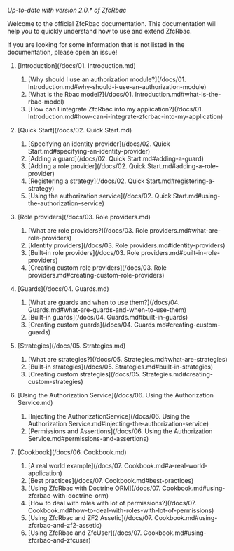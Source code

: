 _Up-to-date with version 2.0.* of ZfcRbac_

Welcome to the official ZfcRbac documentation. This documentation will help you to quickly understand how to use
and extend ZfcRbac.

If you are looking for some information that is not listed in the documentation, please open an issue!

1. [Introduction](/docs/01. Introduction.md)
   1. [Why should I use an authorization module?](/docs/01. Introduction.md#why-should-i-use-an-authorization-module)
   2. [What is the Rbac model?](/docs/01. Introduction.md#what-is-the-rbac-model)
   3. [How can I integrate ZfcRbac into my application?](/docs/01. Introduction.md#how-can-i-integrate-zfcrbac-into-my-application)

2. [Quick Start](/docs/02. Quick Start.md)
   1. [Specifying an identity provider](/docs/02. Quick Start.md#specifying-an-identity-provider)
   2. [Adding a guard](/docs/02. Quick Start.md#adding-a-guard)
   3. [Adding a role provider](/docs/02. Quick Start.md#adding-a-role-provider)
   5. [Registering a strategy](/docs/02. Quick Start.md#registering-a-strategy)
   6. [Using the authorization service](/docs/02. Quick Start.md#using-the-authorization-service)

3. [Role providers](/docs/03. Role providers.md)
   1. [What are role providers?](/docs/03. Role providers.md#what-are-role-providers)
   2. [Identity providers](/docs/03. Role providers.md#identity-providers)
   3. [Built-in role providers](/docs/03. Role providers.md#built-in-role-providers)
   4. [Creating custom role providers](/docs/03. Role providers.md#creating-custom-role-providers)

4. [Guards](/docs/04. Guards.md)
   1. [What are guards and when to use them?](/docs/04. Guards.md#what-are-guards-and-when-to-use-them)
   2. [Built-in guards](/docs/04. Guards.md#built-in-guards)
   3. [Creating custom guards](/docs/04. Guards.md#creating-custom-guards)

5. [Strategies](/docs/05. Strategies.md)
   1. [What are strategies?](/docs/05. Strategies.md#what-are-strategies)
   2. [Built-in strategies](/docs/05. Strategies.md#built-in-strategies)
   3. [Creating custom strategies](/docs/05. Strategies.md#creating-custom-strategies)

6. [Using the Authorization Service](/docs/06. Using the Authorization Service.md)
   1. [Injecting the AuthorizationService](/docs/06. Using the Authorization Service.md#injecting-the-authorization-service)
   2. [Permissions and Assertions](/docs/06. Using the Authorization Service.md#permissions-and-assertions)

7. [Cookbook](/docs/06. Cookbook.md)
   1. [A real world example](/docs/07. Cookbook.md#a-real-world-application)
   2. [Best practices](/docs/07. Cookbook.md#best-practices)
   3. [Using ZfcRbac with Doctrine ORM](/docs/07. Cookbook.md#using-zfcrbac-with-doctrine-orm)
   4. [How to deal with roles with lot of permissions?](/docs/07. Cookbook.md#how-to-deal-with-roles-with-lot-of-permissions)
   5. [Using ZfcRbac and ZF2 Assetic](/docs/07. Cookbook.md#using-zfcrbac-and-zf2-assetic)
   6. [Using ZfcRbac and ZfcUser](/docs/07. Cookbook.md#using-zfcrbac-and-zfcuser)
